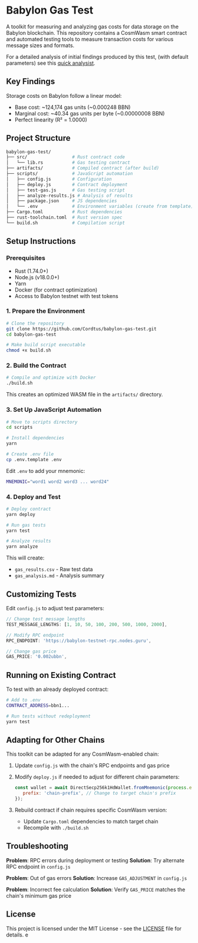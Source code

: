 # Babylon Gas Test

A toolkit for measuring and analyzing gas costs for data storage on the Babylon blockchain. This repository contains a CosmWasm smart contract and automated testing tools to measure transaction costs for various message sizes and formats.

For a detailed analysis of initial findings produced by this test, (with default parameters) see this [quick analysist](https://gist.github.com/Cordtus/8753d81f135055e06973894cb3455f05).

## Key Findings

Storage costs on Babylon follow a linear model:

- Base cost: ~124,174 gas units (~0.000248 BBN)
- Marginal cost: ~40.34 gas units per byte (~0.00000008 BBN)
- Perfect linearity (R² = 1.0000)

## Project Structure

```sh
babylon-gas-test/
├── src/                 # Rust contract code
│   └── lib.rs           # Gas testing contract
├── artifacts/           # Compiled contract (after build)
├── scripts/             # JavaScript automation
│   ├── config.js        # Configuration
│   ├── deploy.js        # Contract deployment
│   ├── test-gas.js      # Gas testing script
│   ├── analyze-results.js # Analysis of results
│   ├── package.json     # JS dependencies
│   └── .env             # Environment variables (create from template)
├── Cargo.toml           # Rust dependencies
├── rust-toolchain.toml  # Rust version spec
└── build.sh             # Compilation script
```

## Setup Instructions

### Prerequisites

- Rust (1.74.0+)
- Node.js (v18.0.0+)
- Yarn
- Docker (for contract optimization)
- Access to Babylon testnet with test tokens

### 1. Prepare the Environment

```bash
# Clone the repository
git clone https://github.com/Cordtus/babylon-gas-test.git
cd babylon-gas-test

# Make build script executable
chmod +x build.sh
```

### 2. Build the Contract

```bash
# Compile and optimize with Docker
./build.sh
```

This creates an optimized WASM file in the `artifacts/` directory.

### 3. Set Up JavaScript Automation

```bash
# Move to scripts directory
cd scripts

# Install dependencies
yarn

# Create .env file
cp .env.template .env
```

Edit `.env` to add your mnemonic:

```sh
MNEMONIC="word1 word2 word3 ... word24"
```

### 4. Deploy and Test

```bash
# Deploy contract
yarn deploy

# Run gas tests
yarn test

# Analyze results
yarn analyze
```

This will create:

- `gas_results.csv` - Raw test data
- `gas_analysis.md` - Analysis summary

## Customizing Tests

Edit `config.js` to adjust test parameters:

```javascript
// Change test message lengths
TEST_MESSAGE_LENGTHS: [1, 10, 50, 100, 200, 500, 1000, 2000],

// Modify RPC endpoint
RPC_ENDPOINT: 'https://babylon-testnet-rpc.nodes.guru',

// Change gas price
GAS_PRICE: '0.002ubbn',
```

## Running on Existing Contract

To test with an already deployed contract:

```bash
# Add to .env
CONTRACT_ADDRESS=bbn1...

# Run tests without redeployment
yarn test
```

## Adapting for Other Chains

This toolkit can be adapted for any CosmWasm-enabled chain:

1. Update `config.js` with the chain's RPC endpoints and gas price

2. Modify `deploy.js` if needed to adjust for different chain parameters:

   ```javascript
   const wallet = await DirectSecp256k1HdWallet.fromMnemonic(process.env.MNEMONIC, {
      prefix: 'chain-prefix', // Change to target chain's prefix
   });
   ```

3. Rebuild contract if chain requires specific CosmWasm version:
   - Update `Cargo.toml` dependencies to match target chain
   - Recompile with `./build.sh`

## Troubleshooting

**Problem**: RPC errors during deployment or testing
**Solution**: Try alternate RPC endpoint in `config.js`

**Problem**: Out of gas errors
**Solution**: Increase `GAS_ADJUSTMENT` in `config.js`

**Problem**: Incorrect fee calculation
**Solution**: Verify `GAS_PRICE` matches the chain's minimum gas price

## License

This project is licensed under the MIT License - see the [LICENSE](LICENSE) file for details.
e